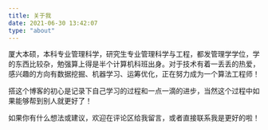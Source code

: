 ```yaml
---
title: 关于我
date: 2021-06-30 13:42:07
type: "about"
---
```

厦大本硕，本科专业管理科学，研究生专业管理科学与工程，都发管理学学位，学的东西比较杂，勉强算上得是半个计算机科班出身。对于技术有着一丢丢的热爱，感兴趣的方向有数据挖掘、机器学习、运筹优化，正在努力成为一个算法工程师！

搭这个博客的初心是记录下自己学习的过程和一点一滴的进步，当然这个过程中如果能够帮到别人就更好了！

如果你有什么想法或建议，欢迎在评论区给我留言，或者直接联系我是更好的啦！

